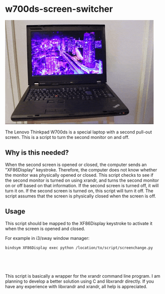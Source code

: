 # w700ds-screen-switcher
![w700ds in action](w700ds.gif)

The Lenovo Thinkpad W700ds is a special laptop with a second pull-out screen. This is a script to turn the second
monitor on and off.

## Why is this needed?
When the second screen is opened or closed, the computer sends an "XF86Display" keystroke. Therefore, the computer does
not know whether the monitor was physically opened or closed. This script checks to see if the second monitor is turned
on using xrandr, and turns the second monitor on or off based on that information. If the second screen is turned off,
it will turn it on. If the second screen is turned on, this script will turn it off. The script assumes that the screen
is physically closed when the screen is off.

## Usage
This script should be mapped to the XF86Display keystroke to activate it when the screen is opened and closed. 

For example
in i3/sway window manager:
```
bindsym XF86Display exec python /location/to/script/screenchange.py
```
&nbsp;

&nbsp;

This script is basically a wrapper for the xrandr command line program. I am planning to develop a better solution
using C and libxrandr directly. If you have any experience with libxrandr and xrandr, all help is appreciated. 